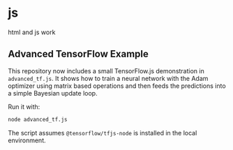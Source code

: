 # js
html and js work

## Advanced TensorFlow Example

This repository now includes a small TensorFlow.js demonstration in
`advanced_tf.js`. It shows how to train a neural network with the Adam
optimizer using matrix based operations and then feeds the predictions
into a simple Bayesian update loop.

Run it with:

```bash
node advanced_tf.js
```

The script assumes `@tensorflow/tfjs-node` is installed in the local
environment.
